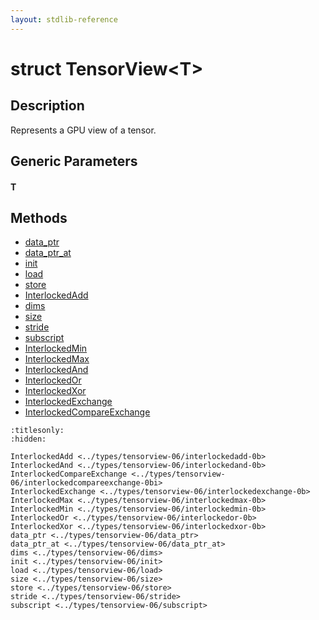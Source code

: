 ```yaml
---
layout: stdlib-reference
---
```


# struct TensorView\<T\>

## Description

Represents a GPU view of a tensor.


## Generic Parameters

####  <a id="typeparam-T"></a>T

## Methods

* [data\_ptr](data_ptr.html)
* [data\_ptr\_at](data_ptr_at.html)
* [init](init.html)
* [load](load.html)
* [store](store.html)
* [InterlockedAdd](interlockedadd-0b.html)
* [dims](dims.html)
* [size](size.html)
* [stride](stride.html)
* [subscript](subscript.html)
* [InterlockedMin](interlockedmin-0b.html)
* [InterlockedMax](interlockedmax-0b.html)
* [InterlockedAnd](interlockedand-0b.html)
* [InterlockedOr](interlockedor-0b.html)
* [InterlockedXor](interlockedxor-0b.html)
* [InterlockedExchange](interlockedexchange-0b.html)
* [InterlockedCompareExchange](interlockedcompareexchange-0bi.html)


```{toctree}
:titlesonly:
:hidden:

InterlockedAdd <../types/tensorview-06/interlockedadd-0b>
InterlockedAnd <../types/tensorview-06/interlockedand-0b>
InterlockedCompareExchange <../types/tensorview-06/interlockedcompareexchange-0bi>
InterlockedExchange <../types/tensorview-06/interlockedexchange-0b>
InterlockedMax <../types/tensorview-06/interlockedmax-0b>
InterlockedMin <../types/tensorview-06/interlockedmin-0b>
InterlockedOr <../types/tensorview-06/interlockedor-0b>
InterlockedXor <../types/tensorview-06/interlockedxor-0b>
data_ptr <../types/tensorview-06/data_ptr>
data_ptr_at <../types/tensorview-06/data_ptr_at>
dims <../types/tensorview-06/dims>
init <../types/tensorview-06/init>
load <../types/tensorview-06/load>
size <../types/tensorview-06/size>
store <../types/tensorview-06/store>
stride <../types/tensorview-06/stride>
subscript <../types/tensorview-06/subscript>
```

